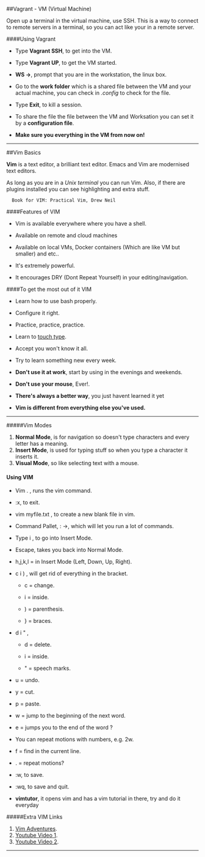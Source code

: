 ##Vagrant - VM (Virtual Machine)

Open up a terminal in the virtual machine, use SSH.
This is a way to connect to remote servers in a terminal,
so you can act like your in a remote server.

####Using Vagrant

* Type **Vagrant SSH**, to get into the VM.
* Type **Vagrant UP**, to get the VM started.
* **WS ->**, prompt that you are in the workstation, the linux box.  
* Go to the **work folder** which is a shared file between the VM and your actual machine, you can check in *.config* to check for the file.
* Type **Exit**, to kill a session.

* To share the file the file between the VM and Worksation you can set it by a **configuration file**.

* **Make sure you everything in the VM from now on!**

---

##Vim Basics

**Vim** is a text editor, a brilliant text editor. Emacs and Vim are  modernised text editors.

As long as you are in a *Unix terminal* you can run Vim. Also, if there are plugins installed you can see highlighting and extra stuff.

      Book for VIM: Practical Vim, Drew Neil

####Features of VIM

* Vim is available everywhere where you have a shell.
* Available on remote and cloud machines
* Available on local VMs, Docker containers (Which are like VM but smaller) and etc..
* It's extremely powerful.

* It encourages DRY (Dont Repeat Yourself) in your editing/navigation.

####To get the most out of it VIM
* Learn how to use bash properly.
* Configure it right.
* Practice, practice, practice.
* Learn to [touch type](www.typingclub.com).
* Accept you won't know it all.
* Try to learn something new every week.
* **Don't use it at work**, start by using in the evenings and weekends.
* **Don't use your mouse**, Ever!.
* **There's always a better way**, you just havent learned it yet

* **Vim is different from everything else you've used.**

---
#####Vim Modes
1) **Normal Mode**, is for navigation so doesn't type characters and every letter has a meaning.
2) **Insert Mode**, is used for typing stuff so when you type a character it inserts it.
3) **Visual Mode**, so like selecting text with a mouse.

#### Using VIM

* Vim . , runs the vim command.
* :x, to exit.
* vim myfile.txt , to create a new blank file in vim.
* Command Pallet, : ->, which will let you run a lot of commands.
* Type i , to go into Insert Mode.  
* Escape, takes you back into Normal Mode.
* h,j,k,l = in Insert Mode (Left, Down, Up, Right).
* c i ) , will get rid of everything in the bracket.
  * c = change.

  * i = inside.
  * ) = parenthesis.
  * } = braces.
* d i " ,
  * d = delete.

  * i = inside.
  * " = speech marks.
* u = undo.
* y = cut.
* p = paste.
* w = jump to the beginning of the next word.
* e = jumps you to the end of the word ?
* You can repeat motions with numbers, e.g. 2w.
* f = find in the current line.
* . = repeat motions?
* :w, to save.
* :wq, to save and quit.

* **vimtutor**, it opens vim and has a vim tutorial in there,
try and do it everyday

#####Extra VIM Links
1) [Vim Adventures](vim-adventures.com).
2) [Youtube Video 1](http://youtu.be/wlR5gYd6um0).
3) [Youtube Video 2](http://youtu.be/3TX3kV3TICU).

---
